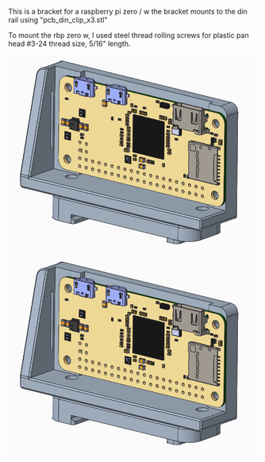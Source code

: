 This is a bracket for a raspberry pi zero / w
the bracket mounts to the din rail using "pcb_din_clip_x3.stl"

To mount the rbp zero w, I used steel thread rolling screws for plastic pan head #3-24 thread size, 5/16" length.

![rbp_bracket_front](rbp_bracket_front.png)
![rbp_bracket_front](rbp_bracket_front.png)


